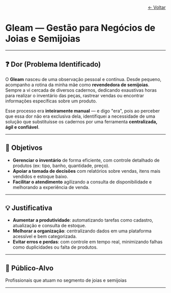 <p align="right">
  <a href="../README.md">← Voltar</a>
</p>

# Gleam — Gestão para Negócios de Joias e Semijoias

---

## ❓ Dor (Problema Identificado)

O **Gleam** nasceu de uma observação pessoal e contínua. Desde pequeno, acompanho a rotina da minha mãe como **revendedora de semijoias**. Sempre a vi cercada de diversos cadernos, dedicando exaustivas horas para realizar o inventário das peças, rastrear vendas ou encontrar informações específicas sobre um produto.

Esse processo era **inteiramente manual** — e digo "era", pois ao perceber que essa dor não era exclusiva dela, identifiquei a necessidade de uma solução que substituísse os cadernos por uma ferramenta **centralizada, ágil e confiável**.

---

## 🎯 Objetivos

- **Gerenciar o inventário** de forma eficiente, com controle detalhado de produtos (ex: tipo, banho, quantidade, preço).
- **Apoiar a tomada de decisões** com relatórios sobre vendas, itens mais vendidos e estoque baixo.
- **Facilitar o atendimento** agilizando a consulta de disponibilidade e melhorando a experiência de venda.

---

## 💡 Justificativa

- **Aumentar a produtividade**: automatizando tarefas como cadastro, atualização e consulta de estoque.
- **Melhorar a organização**: centralizando dados em uma plataforma acessível e bem categorizada.
- **Evitar erros e perdas**: com controle em tempo real, minimizando falhas como duplicidades ou falta de produtos.

---

## 🎯 Público-Alvo

Profissionais que atuam no segmento de joias e semijoias

---
